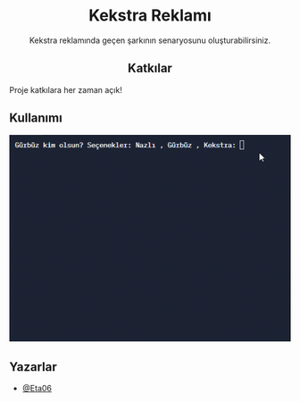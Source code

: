   
<h1 align="center">Kekstra Reklamı </h1>

<p align ="center">Kekstra reklamında geçen şarkının senaryosunu oluşturabilirsiniz. </p>



<h2 align="center">Katkılar </h2>

Proje katkılara her zaman açık!




## Kullanımı
<p align="center">
  <img src="https://github.com/Eta06/kekstra/blob/main/Kekstra-GitHub.gif?raw=true"/>
</p>
  


## Yazarlar

- [@Eta06](https://github.com/Eta06)
